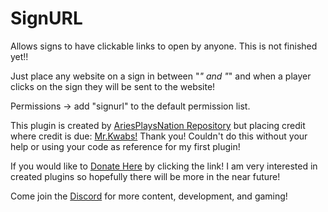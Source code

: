 # SignURL
Allows signs to have clickable links to open by anyone.
This is not finished yet!!

Just place any website on a sign in between "*" and "*" and when a player clicks on the sign they will be sent to the website!

Permissions -> add "signurl" to the default permission list.

This plugin is created by [AriesPlaysNation Repository](https://github.com/AriesPlaysNation?tab=repositories) but placing credit where credit is due: [Mr.Kwabs!](https://github.com/MrKwabs/)
Thank you! Couldn't do this without your help or using your code as reference for my first plugin!

If you would like to [Donate Here](https://www.paypal.me/TheAriesPlays) by clicking the link! I am very interested in created plugins so hopefully there will be more in the near future!

Come join the [Discord](https://discord.gg/KUd7uCM) for more content, development, and gaming! 
